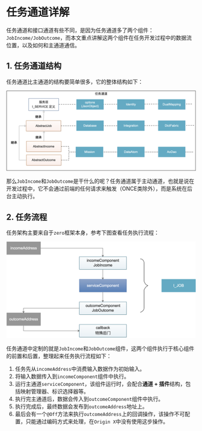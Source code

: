 # 任务通道详解

任务通道和接口通道有些不同，是因为任务通道多了两个组件：`JobIncome/JobOutcome`，而本文重点讲解这两个组件在任务开发过程中的数据流位置，以及如何和主通道通信。

## 1. 任务通道结构

任务通道比主通道的结构要简单很多，它的整体结构如下：

![](/assets/images/ox/008-1.png)

那么`JobIncome`和`JobOutcome`是干什么的呢？任务通道属于主动通道，也就是说在开发过程中，它不会通过前端的任何请求来触发（ONCE类除外），而是系统在后台主动执行。

## 2. 任务流程

任务架构主要来自于`zero`框架本身，参考下图查看任务执行流程：

![](/assets/images/ox/008-3.png)

任务通道中定制的就是`JobIncome`和`JobOutcome`组件，这两个组件执行于核心组件的前置和后置，整理起来任务执行流程如下：

1. 任务先从`incomeAddress`中消费输入数据作为初始输入。
2. 将输入数据传入到`incomeComponent`组件中执行。
3. 运行主通道`serviceComponent`，该组件运行时，会配合**通道 + 插件**结构，包括映射管理器、标识选择器等。
4. 执行完主通道后，数据会传入到`outcomeComponent`组件中执行。
5. 执行完成后，最终数据会发布到`outcomeAddress`地址上。
6. 最后会有一个`@Off`方法来执行`outcomeAddress`上的回调操作，该操作不可配置，只能通过编码方式来处理，在`Origin X`中没有使用这步操作。